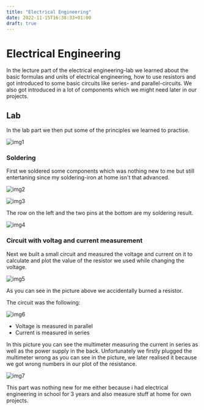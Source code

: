 ```yaml
---
title: "Electrical Engineering"
date: 2022-11-15T16:38:33+01:00
draft: true
---
```

# Electrical Engineering

In the lecture part of the electrical engineering-lab we learned about the basic formulas and units of electrical engineering, how to use resistors and got introduced to some basic circuits like series- and parallel-circuits. We also got introduced in a lot of components which we might need later in our projects.

## Lab

In the lab part we then put some of the principles we learned to practise.

![img1](lab1.jpg)

### Soldering

First we soldered some components which was nothing new to me but still entertaning since my soldering-iron at home isn't that advanced.

![img2](lab2.jpg)

![img3](lab3.jpg)

The row on the left and the two pins at the bottom are my soldering result.

![img4](lab4.jpg)

### Circuit with voltag and current measurement

Next we built a small circuit and measured the voltage and current on it to calculate and plot the value of the resistor we used while changing the voltage.

![img5](lab5.jpg)

As you can see in the picture above we accidentally burned a resistor.

The circuit was the following:

![img6](lab_circuit.jpg)

 - Voltage is measured in parallel
 - Current is measured in series

 In this picture you can see the multimeter measuring the current in series as well as the power supply in the back.
 Unfortunately we firstly plugged the multimeter wrong as you can see in the picture, we later realised it because we got wrong numbers in our plot of the resistance.

 ![img7](lab6.jpg)

 This part was nothing new for me either because i had electrical engineering in school for 3 years and also measure stuff at home for own projects.